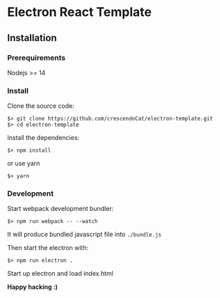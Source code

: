 # Electron React Template

## Installation
### Prerequirements
Nodejs >= 14

### Install
Clone the source code:
```shell
$> git clone https://github.com/crescendoCat/electron-template.git
$> cd electron-template
```

Install the dependencies:
```shell
$> npm install
```

or use yarn
```shell
$> yarn
```

### Development
Start webpack development bundler:
```shell
$> npm run webpack -- --watch
```

It will produce bundled javascript file into `./bundle.js`

Then start the electron with:
```shell
$> npm run electron .
```

Start up electron and load index.html

**Happy hacking :)**

